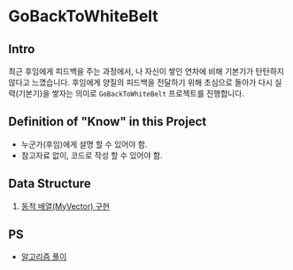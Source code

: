 # GoBackToWhiteBelt

## Intro

최근 후임에게 피드백을 주는 과정에서, 나 자신이 쌓인 연차에 비해 기본기가 탄탄하지 않다고 느꼈습니다.
후임에게 양질의 피드백을 전달하기 위해 초심으로 돌아가 다시 실력(기본기)을 쌓자는 의미로 `GoBackToWhiteBelt` 프로젝트를 진행합니다.



## Definition of "Know" in this Project

- 누군가(후임)에게 설명 할 수 있어야 함.
- 참고자료 없이, 코드로 작성 할 수 있어야 함.


## Data Structure

1. [동적 배열(MyVector) 구현](https://github.com/jeonghobak/GoBackToWhiteBelt/tree/main/DataStructure/MyVector)



## PS

- [알고리즘 풀이](https://github.com/jeonghobak/GoBackToWhiteBelt/tree/main/PS)
  

